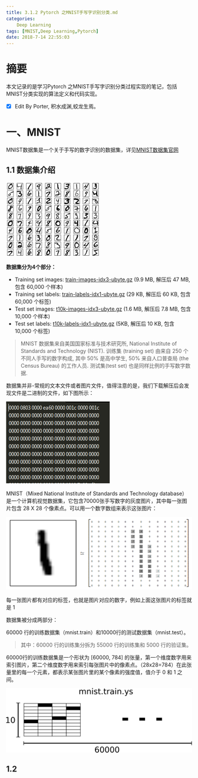 ```yaml
---
title: 3.1.2 Pytorch 之MNIST手写字识别分类.md
categories:     
    Deep Learning    
tags: [MNIST,Deep Learning,Pytorch]
date: 2018-7-14 22:55:03
---
```


# 摘要

本文记录的是学习Pytorch 之MNIST手写字识别分类过程实现的笔记，包括MNIST分类实现的算法定义和代码实现。

- [x] Edit By Porter, 积水成渊,蛟龙生焉。

<!-- more -->

# 一、MNIST

MNIST数据集是一个关于手写的数字识别的数据集，详见[MNIST数据集官网](http://yann.lecun.com/exdb/mnist/)

## 1.1 数据集介绍

![MNIST数据集内容](./image3/MNIST_1.png)

**数据集分为4个部分：**

- Training set images: [train-images-idx3-ubyte.gz](http://yann.lecun.com/exdb/mnist/train-images-idx3-ubyte.gz) (9.9 MB, 解压后 47 MB, 包含 60,000 个样本)
- Training set labels: [train-labels-idx1-ubyte.gz](http://yann.lecun.com/exdb/mnist/train-labels-idx1-ubyte.gz) (29 KB, 解压后 60 KB, 包含 60,000 个标签)
- Test set images: [t10k-images-idx3-ubyte.gz](http://yann.lecun.com/exdb/mnist/t10k-images-idx3-ubyte.gz) (1.6 MB, 解压后 7.8 MB, 包含 10,000 个样本)
- Test set labels: [t10k-labels-idx1-ubyte.gz](http://yann.lecun.com/exdb/mnist/t10k-labels-idx1-ubyte.gz) (5KB, 解压后 10 KB, 包含 10,000 个标签)

> MNIST 数据集来自美国国家标准与技术研究所, National Institute of Standards and Technology (NIST). 训练集 (training set) 由来自 250 个不同人手写的数字构成, 其中 50% 是高中学生, 50% 来自人口普查局 (the Census Bureau) 的工作人员. 测试集(test set) 也是同样比例的手写数字数据.

数据集并非-常规的文本文件或者图片文件，值得注意的是，我们下载解压后会发现文件是二进制的文件，如下图所示：

![MNIST数据集内容](./image3/MNIST_2.png)

MNIST（Mixed National Institute of Standards and Technology database）是一个计算机视觉数据集，它包含70000张手写数字的灰度图片，其中每一张图片包含 28 X 28 个像素点。可以用一个数字数组来表示这张图片：

![MNIST数据集内容](./image3/MNIST_3.png)

每一张图片都有对应的标签，也就是图片对应的数字，例如上面这张图片的标签就是 1

数据集被分成两部分：

60000 行的训练数据集（mnist.train）和10000行的测试数据集（mnist.test）。

> 其中：60000 行的训练集分拆为 55000 行的训练集和 5000 行的验证集。

60000行的训练数据集是一个形状为 [60000, 784] 的张量，第一个维度数字用来索引图片，第二个维度数字用来索引每张图片中的像素点。（28x28=784）在此张量里的每一个元素，都表示某张图片里的某个像素的强度值，值介于 0 和 1 之间。

![MNIST数据集内容](./image3/MNIST_4.png)

## 1.2 





